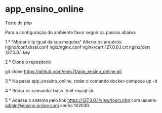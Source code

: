 # app_ensino_online
Teste de php

Para a configuração do ambiente favor seguir os passos abaixo:

1 ° "Mudar o ip igual da sua maquina"  Alterar os arquivos: 
nginx/conf.d/ssl.conf 
ngix/nginx.conf 
nginx/cert 127.0.0.1.crt
nginx/cert 127.0.0.1.key

2 ° Clone o repositorio

git clone https://github.com/elvis7t/app_ensino_online.git  

3 ° Na pasta app_enssino_online, rodar o comando docker-compose up -d

4 ° Rodar os comando: bash ./init-mysql.sh

5 ° Acesse o sistema pelo link https://127.0.0.1/view/login.php com usuario admin@ensino.online.com senha 102030

